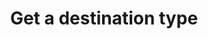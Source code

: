 ---
# -------------------------- #
#      ENDPOINT DETAILS      #
# -------------------------- #

product-type: "connect"
content-type: "api-endpoint"
endpoint: "destination-types"
key: "get-a-destination-type"
version: "4"


# -------------------------- #
#       METHOD DETAILS       #
# -------------------------- #

title: "Get a destination type"
method: "get"
short-url: |
  /v{{ endpoint.version }}{{ object.endpoint-url }}/{type}
full-url: |
  {{ api.base-url }}{{ endpoint.short-url | flatify }}
short: |
  {{ api.core-objects.destination-types.get.short }}
description: |
  {{ api.core-objects.destination-types.get.description | flatify }}


# -------------------------- #
#       METHOD ARGUMENTS     #
# -------------------------- #

arguments:
  - name: "type"
    required: true
    type: "string"
    description: |
      {{ connect.common.attributes.type-argument | replace: "[TYPE]","destination" | replace: "[TYPE-1]","s3" | replace: "[TYPE-2]","redshift" }}
    example-value:
      "snowflake"


# -------------------------- #
#           RETURNS          #
# -------------------------- #

returns: |
  If successful, the API will return a status of <code class="api success">200 OK</code> and a [Destination Report Card object]({{ api.data-structures.report-cards.destination.section }}) corresponding to `type`.


# ------------------------------ #
#   EXAMPLE REQUEST & RESPONSES  #
# ------------------------------ #

examples:
  - type: "Request"
    language: "json"
    code: |
      {% assign right-bracket = "}" %}
      curl -X {{ endpoint.method | upcase }} {{ endpoint.full-url | flatify | remove: right-bracket | replace:"{type","snowflake" | strip_newlines }}
           -H "Authorization: Bearer <ACCESS_TOKEN>" 
           -H "Content-Type: application/json"


  - type: "Response"
    language: "json"
    code: |
      HTTP/1.1 200 OK
      Content-Type: application/json;charset=ISO-8859-1
      
      {{ site.data.connect.code-examples.destination-report-cards.snowflake | remove: "+*" }}
---